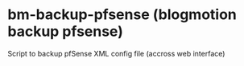 bm-backup-pfsense (blogmotion backup pfsense)
===
Script to backup pfSense XML config file (accross web interface)
